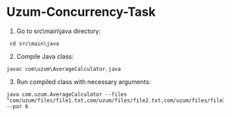 # Uzum-Concurrency-Task

1. Go to src\main\java directory:
```
 cd src\main\java 
```

2. Compile Java class:
```
javac com\uzum\AverageCalculator.java
```

3. Run compiled class with necessary arguments:
```
java com.uzum.AverageCalculator --files "com/uzum/files/file1.txt,com/uzum/files/file2.txt,com/uzum/files/file3.txt,com/uzum/files/file4.txt,com/uzum/files/file5.txt,com/uzum/files/file6.txt" --par 6
```
